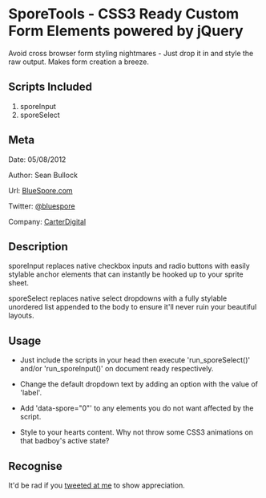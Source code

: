 SporeTools - CSS3 Ready Custom Form Elements powered by jQuery
==============================================================
Avoid cross browser form styling nightmares - Just drop it in and style the raw output. Makes form creation a breeze.



Scripts Included
----------        
1. sporeInput
2. sporeSelect



Meta
----------
Date:			05/08/2012

Author:			Sean Bullock

Url:			[BlueSpore.com](http://bluespore.com)               

Twitter:		[@bluespore](http://twitter.com/bluespore)

Company:		[CarterDigital](http://carterdigital.com.au/)



Description
----------
sporeInput replaces native checkbox inputs and radio buttons with easily stylable anchor elements that can instantly be hooked up to your sprite sheet.


sporeSelect replaces native select dropdowns with a fully stylable unordered list appended to the body to ensure it'll never ruin your beautiful layouts.



Usage
----------
* Just include the scripts in your head then execute 'run_sporeSelect()' and/or 'run_sporeInput()' on document ready respectively.

* Change the default dropdown text by adding an option with the value of 'label'.

* Add 'data-spore="0"' to any elements you do not want affected by the script.

* Style to your hearts content. Why not throw some CSS3 animations on that badboy's active state?



Recognise
----------
It'd be rad if you [tweeted at me](http://twitter.com/bluespore) to show appreciation.